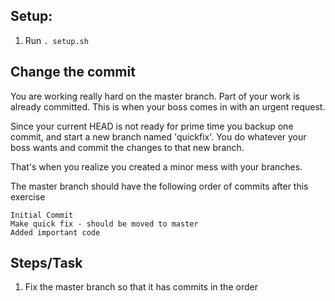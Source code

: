 ## Setup:

1. Run `. setup.sh`

## Change the commit

You are working really hard on the master branch. Part of your work is already committed. This is when your boss comes in with an urgent request.

Since your current HEAD is not ready for prime time you backup one commit, and start a new branch named 'quickfix'. You do whatever your boss wants and commit the changes to that new branch.

That's when you realize you created a minor mess with your branches.

The master branch should have the following order of commits after this exercise

```
Initial Commit
Make quick fix - should be moved to master
Added important code
```

## Steps/Task

1. Fix the master branch so that it has commits in the order